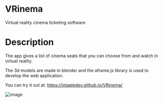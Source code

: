 # VRinema
Virtual reality cinema ticketing software

# Description
The app gives a list of cinema seats that you can choose from and watch in virtual reality.

The 3d models are made in blender and the aframe.js library is used to develop the web application.

You can try it out at: https://jotaeledev.github.io/VRinema/

![image](https://user-images.githubusercontent.com/76951600/137197594-0e1886db-c4dd-4e6c-8fa5-b1517d9b67dc.png)
